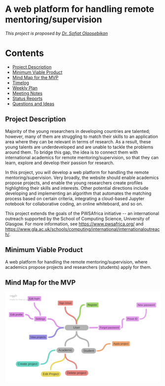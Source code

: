 # A web platform for handling remote mentoring/supervision

_This project is proposed by [Dr. Sofiat Olaosebikan](http://www.dcs.gla.ac.uk/~sofiat/)_

# Contents

* [Project Description](#project-description)
* [Minimum Viable Product](#minimum-viable-product)
* [Mind Map for the MVP](#mind-map-for-the-mvp)
* [Timelog](https://github.com/MehmetZorlu07/remote-mentoring/blob/master/wiki/timelog.md)
* [Weekly Plan](https://github.com/MehmetZorlu07/remote-mentoring/blob/master/wiki/plan.md)
* [Meeting Notes](https://github.com/MehmetZorlu07/remote-mentoring/blob/master/wiki/minutes.md)
* [Status Reports](https://github.com/MehmetZorlu07/remote-mentoring/blob/master/wiki/status-reports.md)
* [Questions and Ideas](https://github.com/MehmetZorlu07/remote-mentoring/blob/master/wiki/questions.md)


## Project Description 

Majority of the young researchers in developing countries are talented; however, many of them are struggling to match their skills to an application area where they can be relevant in terms of research. As a result, these young talents are underdeveloped and are unable to tackle the problems around them. To bridge this gap, the idea is to connect them with international academics for remote mentoring/supervision, so that they can learn, explore and develop their passion for research.

In this project, you will develop a web platform for handling the remote mentoring/supervision. Very broadly, the website should enable academics propose projects, and enable the young researchers create profiles highlighting their skills and interests. Other potential directions include developing and implementing an algorithm that automates the matching process based on certain criteria, integrating a cloud-based Jupyter notebook for collaborative coding, an online whiteboard, and so on.

This project extends the goals of the PWSAfrica initiative -- an international outreach supported by the School of Computing Science, University of Glasgow. For more information, see https://www.pwsafrica.org/ and https://www.gla.ac.uk/schools/computing/international/internationaloutreach/.

## Minimum Viable Product 

A web platform for handling the remote mentoring/supervision, where academics propose projects and researchers (students) apply for them.

## Mind Map for the MVP 

![Mind Map](https://github.com/MehmetZorlu07/remote-mentoring/blob/master/wiki/images/mind-map.png)
